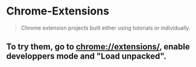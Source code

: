 # Chrome-Extensions

> Chrome extension projects built either using tutorials or individually.

## To try them, go to [chrome://extensions/](chrome://extensions/), enable developpers mode and "Load unpacked".

